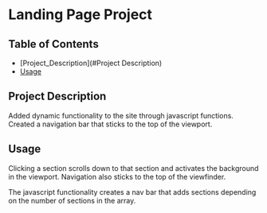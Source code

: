 # Landing Page Project

## Table of Contents

* [Project_Description](#Project Description)
* [Usage](#Usage)

## Project Description

Added dynamic functionality to the site through javascript functions. Created a navigation bar that sticks to the top of the viewport.

## Usage

Clicking a section scrolls down to that section and activates the background in the viewport. Navigation also sticks to the top of the viewfinder. 

The javascript functionality creates a nav bar that adds sections depending on the number of sections in the array.